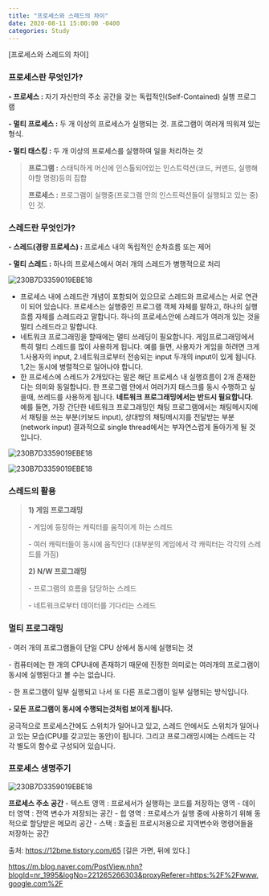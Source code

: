 ```yaml
---
title: "프로세스와 스레드의 차이"
date: 2020-08-11 15:00:00 -0400
categories: Study
---
```


[프로세스와 스레드의 차이]



### 프로세스란 무엇인가?

**- 프로세스 :** 자기 자신만의 주소 공간을 갖는 독립적인(Self-Contained) 실행 프로그램

**- 멀티 프로세스 :** 두 개 이상의 프로세스가 실행되는 것. 프로그램이 여러개 띄워져 있는 형식.

**- 멀티 태스킹 :** 두 개 이상의 프로세스를 실행하여 일을 처리하는 것



> **프로그램 :** 스태틱하게 머신에 인스톨되어있는 인스트럭션(코드, 커맨드, 실행해야할 명령)등의 집합
>
> **프로세스 :** 프로그램이 실행중(프로그램 안의 인스트럭션들이 실행되고 있는 중)인 것.
>
> 

### 스레드란 무엇인가?

**- 스레드(경량 프로세스) :** 프로세스 내의 독립적인 순차흐름 또는 제어

**- 멀티 스레드 :** 하나의 프로세스에서 여러 개의 스레드가 병행적으로 처리

![230B7D3359019EBE18](../../assets/images/study/processAndThread/그림1.jpg)

- 프로세스 내에 스레드란 개념이 포함되어 있으므로 스레드와 프로세스는 서로 연관이 되어 있습니다. 프로세스는 실행중인 프로그램 객체 자체를 말하고, 하나의 실행흐름 자체를 스레드라고 말합니다. 하나의 프로세스안에 스레드가 여러개 있는 것을 멀티 스레드라고 말합니다. 
- 네트워크 프로그래밍을 할때에는 멀티 쓰레딩이 필요합니다. 게임프로그래밍에서 특히 멀티 스레드를 많이 사용하게 됩니다. 예를 들면, 사용자가 게임을 하려면 크게 1.사용자의 input, 2.네트워크로부터 전송되는 input 두개의 input이 있게 됩니다. 1,2는 동시에 병렬적으로 일어나야 합니다.
- 한 프로세스에 스레드가 2개있다는 말은 해단 프로세스 내 실행흐름이 2개 존재한다는 의미와 동일합니다. 한 프로그램 안에서 여러가지 태스크를 동시 수행하고 싶을때, 쓰레드를 사용하게 됩니다. **네트워크 프로그래밍에서는 반드시 필요합니다.** 예를 들면, 가장 간단한 네트워크 프로그래밍인 채팅 프로그램에서는 채팅메시지에서 채팅을 쓰는 부분(키보드 input), 상대방의 채팅메시지를 전달받는 부분(network input) 결과적으로 single thread에서는 부자연스럽게 돌아가게 될 것입니다.

![230B7D3359019EBE18](../../assets/images/study/processAndThread/그림2.png)

![230B7D3359019EBE18](../../assets/images/study/processAndThread/그림3.png)

### 스레드의 활용

> **1) 게임 프로그래밍**
>
>   \- 게임에 등장하는 캐릭터를 움직이게 하는 스레드
>
>   \- 여러 캐릭터들이 동시에 움직인다 (대부분의 게임에서 각 캐릭터는 각각의 스레드를 가짐)
>
> **2) N/W 프로그래밍**
>
>   \- 프로그램의 흐름을 담당하는 스레드
>
>   \- 네트워크로부터 데이터를 기다리는 스레드



### 멀티 프로그래밍

\- 여러 개의 프로그램들이 단일 CPU 상에서 동시에 실행되는 것

\- 컴퓨터에는 한 개의 CPU내에 존재하기 때문에 진정한 의미로는 여러개의 프로그램이 동시에 실행된다고 볼 수는 없습니다.

\- 한 프로그램이 일부 실행되고 나서 또 다른 프로그램이 일부 실행되는 방식입니다.

**- 모든 프로그램이 동시에 수행되는것처럼 보이게 됩니다.**





궁극적으로 프로세스간에도 스위치가 일어나고 있고, 스레드 안에서도 스위치가 일어나고 있는 모습(CPU를 갖고있는 동안)이 됩니다. 그리고 프로그래밍시에는 스레드는 각각 별도의 함수로 구성되어 있습니다.



### 프로세스 생명주기

![230B7D3359019EBE18](../../assets/images/study/processAndThread/그림4.png)



**프로세스 주소 공간**
\- 텍스트 영역 : 프로세서가 실행하는 코드를 저장하는 영역
\- 데이터 영역 : 전역 변수가 저장되는 공간
\- 힙 영역 : 프로세스가 실행 중에 사용하기 위해 동적으로 할당받은 메모리 공간
\- 스택 : 호출된 프로시저용으로 지역변수와 명령어들을 저장하는 공간





출처: https://12bme.tistory.com/65 [길은 가면, 뒤에 있다.]

https://m.blog.naver.com/PostView.nhn?blogId=nr_1995&logNo=221265266303&proxyReferer=https:%2F%2Fwww.google.com%2F